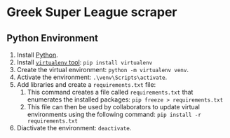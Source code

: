 # Greek Super League scraper

## Python Environment

1. Install [Python](https://www.python.org/).
2. Install [`virtualenv` tool](https://virtualenv.pypa.io/en/stable/): `pip install virtualenv`
3. Create the virtual environment: `python -m virtualenv venv`.
4. Activate the environment: `.\venv\Scripts\activate`.
5. Add libraries and create a `requirements.txt` file:
   1. This command creates a file called `requirements.txt` that enumerates the installed packages: `pip freeze > requirements.txt`
   2. This file can then be used by collaborators to update virtual environments using the following command: `pip install -r requirements.txt`
6. Diactivate the environment: `deactivate`.
